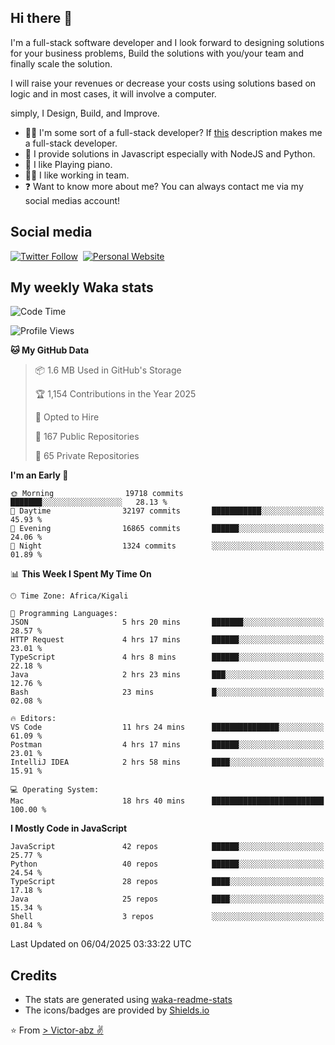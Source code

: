 ## Hi there 👋
I'm a full-stack software developer and I look forward to designing solutions for your business problems, Build the solutions with you/your team and finally scale the solution.

I will raise your revenues or decrease your costs using solutions based on logic and in most cases, it will involve a computer.

simply, I Design, Build, and Improve.

- 👨‍💻 I'm some sort of a full-stack developer? If [this](https://www.w3schools.com/whatis/whatis_fullstack.asp) description makes me a full-stack developer.
- 🌱 I provide solutions in Javascript especially with NodeJS and Python. 
- 🎹 I like Playing piano.
- 👯‍♀️ I like working in team.
- ❓ Want to know more about me? You can always contact me via my social medias account!

## Social media
[![Twitter Follow](https://img.shields.io/twitter/follow/vicky_abz?color=%231DA1F2&label=Twitter&style=for-the-badge&logo=twitter&logoColor=ffffff)](https://twitter.com/vicky_abz)
‎‎ [![Personal Website](https://img.shields.io/static/v1?label=visit&message=victor-abz.com&color=%235F021F&style=for-the-badge)](https://victor-abz.com/)

## My weekly Waka stats
<!--START_SECTION:waka-->
![Code Time](http://img.shields.io/badge/Code%20Time-1%2C385%20hrs%2019%20mins-blue)

![Profile Views](http://img.shields.io/badge/Profile%20Views-0-blue)

**🐱 My GitHub Data** 

> 📦 1.6 MB Used in GitHub's Storage 
 > 
> 🏆 1,154 Contributions in the Year 2025
 > 
> 💼 Opted to Hire
 > 
> 📜 167 Public Repositories 
 > 
> 🔑 65 Private Repositories 
 > 
**I'm an Early 🐤** 

```text
🌞 Morning                19718 commits       ███████░░░░░░░░░░░░░░░░░░   28.13 % 
🌆 Daytime                32197 commits       ███████████░░░░░░░░░░░░░░   45.93 % 
🌃 Evening                16865 commits       ██████░░░░░░░░░░░░░░░░░░░   24.06 % 
🌙 Night                  1324 commits        ░░░░░░░░░░░░░░░░░░░░░░░░░   01.89 % 
```


📊 **This Week I Spent My Time On** 

```text
🕑︎ Time Zone: Africa/Kigali

💬 Programming Languages: 
JSON                     5 hrs 20 mins       ███████░░░░░░░░░░░░░░░░░░   28.57 % 
HTTP Request             4 hrs 17 mins       ██████░░░░░░░░░░░░░░░░░░░   23.01 % 
TypeScript               4 hrs 8 mins        ██████░░░░░░░░░░░░░░░░░░░   22.18 % 
Java                     2 hrs 23 mins       ███░░░░░░░░░░░░░░░░░░░░░░   12.76 % 
Bash                     23 mins             █░░░░░░░░░░░░░░░░░░░░░░░░   02.08 % 

🔥 Editors: 
VS Code                  11 hrs 24 mins      ███████████████░░░░░░░░░░   61.09 % 
Postman                  4 hrs 17 mins       ██████░░░░░░░░░░░░░░░░░░░   23.01 % 
IntelliJ IDEA            2 hrs 58 mins       ████░░░░░░░░░░░░░░░░░░░░░   15.91 % 

💻 Operating System: 
Mac                      18 hrs 40 mins      █████████████████████████   100.00 % 
```

**I Mostly Code in JavaScript** 

```text
JavaScript               42 repos            ██████░░░░░░░░░░░░░░░░░░░   25.77 % 
Python                   40 repos            ██████░░░░░░░░░░░░░░░░░░░   24.54 % 
TypeScript               28 repos            ████░░░░░░░░░░░░░░░░░░░░░   17.18 % 
Java                     25 repos            ████░░░░░░░░░░░░░░░░░░░░░   15.34 % 
Shell                    3 repos             ░░░░░░░░░░░░░░░░░░░░░░░░░   01.84 % 
```




 Last Updated on 06/04/2025 03:33:22 UTC
<!--END_SECTION:waka-->

## Credits
- The stats are generated using [waka-readme-stats](https://github.com/anmol098/waka-readme-stats)
- The icons/badges are provided by [Shields.io](https://shields.io/)

⭐️ From [> Victor-abz ✌](https://victor-abz.com/)
